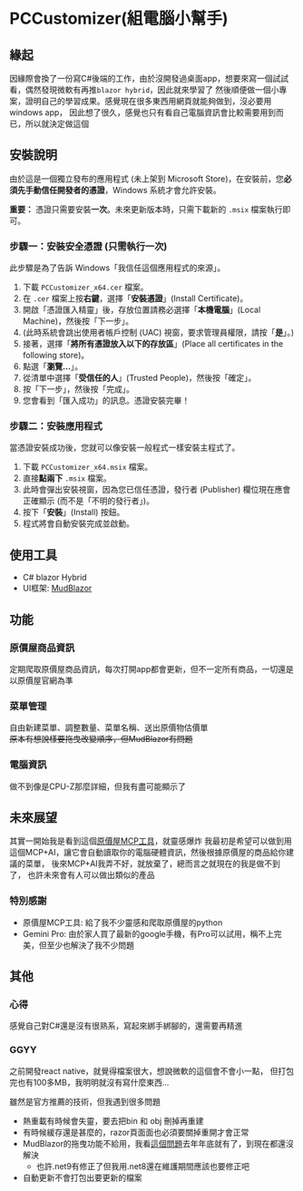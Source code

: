 # PCCustomizer(組電腦小幫手)

## 緣起

因緣際會換了一份寫C#後端的工作，由於沒開發過桌面app，想要來寫一個試試看，偶然發現微軟有再推`blazor hybrid`，因此就來學習了
然後順便做一個小專案，證明自己的學習成果。感覺現在很多東西用網頁就能夠做到，沒必要用windows app，
因此想了很久，感覺也只有看自己電腦資訊會比較需要用到而已，所以就決定做這個

## 安裝說明

由於這是一個獨立發布的應用程式 (未上架到 Microsoft Store)，在安裝前，您**必須先手動信任開發者的憑證**，Windows 系統才會允許安裝。

**重要：** 憑證只需要安裝**一次**。未來更新版本時，只需下載新的 `.msix` 檔案執行即可。

### 步驟一：安裝安全憑證 (只需執行一次)

此步驟是為了告訴 Windows「我信任這個應用程式的來源」。

1.  下載 `PCCustomizer_x64.cer` 檔案。
2.  在 `.cer` 檔案上按**右鍵**，選擇「**安裝憑證**」(Install Certificate)。
3.  開啟「憑證匯入精靈」後，存放位置請務必選擇「**本機電腦**」(Local Machine)，然後按「下一步」。
4.  (此時系統會跳出使用者帳戶控制 (UAC) 視窗，要求管理員權限，請按「**是**」。)
5.  接著，選擇「**將所有憑證放入以下的存放區**」(Place all certificates in the following store)。
6.  點選「**瀏覽...**」。
7.  從清單中選擇「**受信任的人**」(Trusted People)，然後按「確定」。
8.  按「下一步」，然後按「完成」。
9.  您會看到「匯入成功」的訊息。憑證安裝完畢！

### 步驟二：安裝應用程式

當憑證安裝成功後，您就可以像安裝一般程式一樣安裝主程式了。

1.  下載 `PCCustomizer_x64.msix` 檔案。
2.  直接**點兩下** `.msix` 檔案。
3.  此時會彈出安裝視窗，因為您已信任憑證，發行者 (Publisher) 欄位現在應會正確顯示 (而不是「不明的發行者」)。
4.  按下「**安裝**」(Install) 按鈕。
5.  程式將會自動安裝完成並啟動。

## 使用工具

- C# blazor Hybrid
- UI框架: [MudBlazor](https://mudblazor.com/getting-started/installation#using-templates)

## 功能

### 原價屋商品資訊

定期爬取原價屋商品資訊，每次打開app都會更新，但不一定所有商品，一切還是以原價屋官網為準

### 菜單管理

自由新建菜單、調整數量、菜單名稱、送出原價物估價單  
~~原本有想說樣要拖曳改變順序，但MudBlazor有問題~~

### 電腦資訊

做不到像是CPU-Z那麼詳細，但我有盡可能顯示了

## 未來展望

其實一開始我是看到這個[原價屋MCP工具](https://github.com/shyuan/coolpc-mcp-server)，就靈感爆炸
我最初是希望可以做到用這個MCP+AI，讓它會自動讀取你的電腦硬體資訊，然後根據原價屋的商品給你建議的菜單，
後來MCP+AI我弄不好，就放棄了，總而言之就現在的我是做不到了，
也許未來會有人可以做出類似的產品


### 特別感謝

- 原價屋MCP工具: 給了我不少靈感和爬取原價屋的python
- Gemini Pro: 由於家人買了最新的google手機，有Pro可以試用，稱不上完美，但至少也解決了我不少問題

## 其他

### 心得

感覺自己對C#還是沒有很熟系，寫起來綁手綁腳的，還需要再精進

### GGYY

之前開發react native，就覺得檔案很大，想說微軟的這個會不會小一點，
但打包完也有100多MB，我明明就沒有寫什麼東西...

雖然是官方推薦的技術，但我遇到很多問題

- 熱重載有時候會失靈，要去把bin 和 obj 刪掉再重建
- 有時候緩存還是甚麼的，razor頁面面也必須要關掉重開才會正常
- MudBlazor的拖曳功能不給用，我看[這個問題](https://github.com/MicrosoftEdge/WebView2Feedback/issues/2805#issuecomment-1657218079)去年年底就有了，到現在都還沒解決
  - 也許.net9有修正了但我用.net8還在維護期間應該也要修正吧 
- 自動更新不會打包出要更新的檔案


